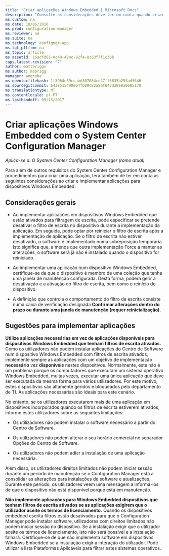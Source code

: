 ```yaml
---
title: "Criar aplicações Windows Embedded | Microsoft Docs"
description: "Consulte as considerações deve ter em conta quando criar e implementar aplicações para dispositivos Windows Embedded."
ms.custom: na
ms.date: 10/06/2016
ms.prod: configuration-manager
ms.reviewer: na
ms.suite: na
ms.technology: configmgr-app
ms.tgt_pltfrm: na
ms.topic: article
ms.assetid: 16acfd63-0c40-424c-82f4-8c63f7f1c30b
caps.latest.revision: "7"
author: mattbriggs
ms.author: mabrigg
manager: angrobe
ms.openlocfilehash: 1f3964e89ccabd307684ce47ff6635b253ad5646
ms.sourcegitcommit: b438515490e04fb09c82a8af642d38e9a0605178
ms.translationtype: MT
ms.contentlocale: pt-PT
ms.lasthandoff: 09/15/2017
---
```

# <a name="create-windows-embedded-applications-with-system-center-configuration-manager"></a>Criar aplicações Windows Embedded com o System Center Configuration Manager

*Aplica-se a: O System Center Configuration Manager (ramo atual)*

Para além de outros requisitos do System Center Configuration Manager e procedimentos para criar uma aplicação, terá também de ter em conta as seguintes considerações ao criar e implementar aplicações para dispositivos Windows Embedded.  

## <a name="general-considerations"></a>Considerações gerais  

-   Ao implementar aplicações em dispositivos Windows Embedded que estão ativados para filtragem de escrita, pode especificar se pretende desativar o filtro de escrita no dispositivo durante a implementação da aplicação. Em seguida, pode optar por reiniciar o filtro de escrita após a implementação de aplicação. Se o filtro de escrita não estiver desativado, o software é implementado numa sobreposição temporária. Isto significa que, a menos que outra implementação Force a manter as alterações, o software será já não é instalado quando o dispositivo for reiniciado.  

-   Ao implementar uma aplicação num dispositivo Windows Embedded, certifique-se de que o dispositivo é membro de uma coleção que tenha uma janela de manutenção configurada. Desta forma, poderá gerir a desativação e a ativação do filtro de escrita, bem como o reinício do dispositivo.  

-   A definição que controla o comportamento do filtro de escrita consiste numa caixa de verificação designada **Confirmar alterações dentro do prazo ou durante uma janela de manutenção (requer reinicialização)**.  

## <a name="tips-for-deploying-applications"></a>Sugestões para implementar aplicações  

**Utilize aplicações necessárias em vez de aplicações disponíveis para dispositivos Windows Embedded que tenham filtros de escrita ativados.** Como os utilizadores não podem instalar aplicações do Centro de Software num dispositivo Windows Embedded com filtros de escrita ativados, implemente sempre as aplicações com um objetivo de implementação **necessário** vez **disponíveis** nestes dispositivos. Normalmente, este não é um problema porque os computadores que executam um sistema operativo Windows Embedded, muitas vezes, executar uma única aplicação que deve ser executada da mesma forma para vários utilizadores. Por este motivo, estes dispositivos são altamente geridos e bloqueados pelo departamento de TI. As aplicações necessárias são ideais para este cenário.

 No entanto, se os utilizadores executarem mais de uma aplicação em dispositivos incorporados quando os filtros de escrita estiverem ativados, informe estes utilizadores sobre as seguintes limitações:  

-   Os utilizadores não podem instalar o software necessário a partir do Centro de Software.  

-   Os utilizadores não podem alterar o seu horário comercial no separador Opções do Centro de Software.  

-   Os utilizadores não podem adiar a instalação de uma aplicação necessária.  

Além disso, os utilizadores direitos limitados não podem iniciar sessão durante um período de manutenção se o Configuration Manager está a consolidar as alterações para instalações de software e atualizações. Durante este período, os utilizadores veem uma mensagem a informá-los de que o dispositivo não está disponível porque está em manutenção.  

**Não implemente aplicações para Windows Embedded dispositivos que tenham filtros de escrita ativados se as aplicações exigirem que o utilizador aceite os termos de licenciamento.** Quando os dispositivos embedded escrita filtros estão desativados para que o Configuration Manager pode instalar software, utilizadores com direitos limitados não podem iniciar sessão no dispositivo. Se a instalação exigir que o utilizador aceite os termos de licenciamento, isto não será possível e a instalação falhará. Certifique-se de que não implementa software em dispositivos Windows Embedded se a instalação exigir a interação do utilizador. Pode utilizar a lista Plataformas Aplicáveis para filtrar estes sistemas operativos.  
